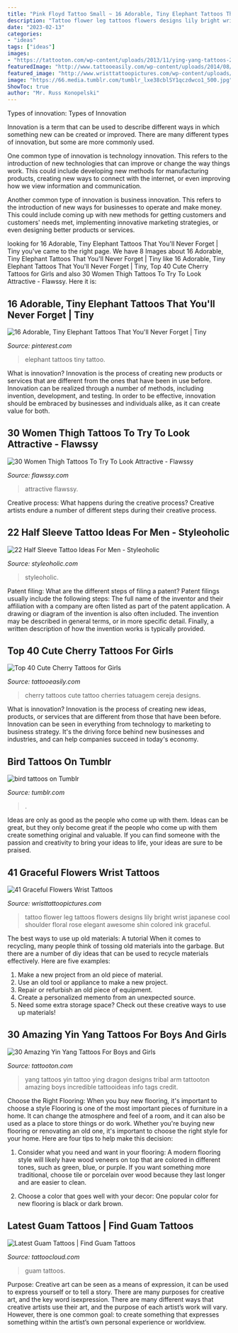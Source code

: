 ```yaml
---
title: "Pink Floyd Tattoo Small ~ 16 Adorable, Tiny Elephant Tattoos That You&#039;ll Never Forget"
description: "Tattoo flower leg tattoos flowers designs lily bright wrist japanese cool shoulder floral rose elegant awesome shin colored ink graceful"
date: "2023-02-13"
categories:
- "ideas"
tags: ["ideas"]
images:
- "https://tattooton.com/wp-content/uploads/2013/11/ying-yang-tattoos-22.jpg"
featuredImage: "http://www.tattooeasily.com/wp-content/uploads/2014/08/cherry-tattoos.jpg"
featured_image: "http://www.wristtattoopictures.com/wp-content/uploads/2016/06/Red-Flower-Tattoo-WT1107.jpg"
image: "https://66.media.tumblr.com/tumblr_lxe38cblSY1qczdwco1_500.jpg"
ShowToc: true
author: "Mr. Russ Konopelski"
---
```



Types of innovation:
Types of Innovation

Innovation is a term that can be used to describe different ways in which something new can be created or improved. There are many different types of innovation, but some are more commonly used.

One common type of innovation is technology innovation. This refers to the introduction of new technologies that can improve or change the way things work. This could include developing new methods for manufacturing products, creating new ways to connect with the internet, or even improving how we view information and communication.

Another common type of innovation is business innovation. This refers to the introduction of new ways for businesses to operate and make money. This could include coming up with new methods for getting customers and customers' needs met, implementing innovative marketing strategies, or even designing better products or services.

	

		
looking for 16 Adorable, Tiny Elephant Tattoos That You&#039;ll Never Forget | Tiny you've came to the right page. We have 8 Images about 16 Adorable, Tiny Elephant Tattoos That You&#039;ll Never Forget | Tiny like 16 Adorable, Tiny Elephant Tattoos That You&#039;ll Never Forget | Tiny, Top 40 Cute Cherry Tattoos for Girls and also 30 Women Thigh Tattoos To Try To Look Attractive - Flawssy. Here it is:
		
    
## 16 Adorable, Tiny Elephant Tattoos That You&#039;ll Never Forget | Tiny

<img loading=lazy src="https://i.pinimg.com/736x/6c/0f/34/6c0f3496dae606345d9da8704037bb09.jpg" onerror="this.onerror=null;this.src='https://tse1.mm.bing.net/th?id=OIP.xEMG5_763dU3H_0-oABJQQHaLH&amp;pid=15.1';" alt="16 Adorable, Tiny Elephant Tattoos That You&#039;ll Never Forget | Tiny">

_Source: pinterest.com_

>elephant tattoos tiny tattoo. 

	

What is innovation?
Innovation is the process of creating new products or services that are different from the ones that have been in use before. Innovation can be realized through a number of methods, including invention, development, and testing. In order to be effective, innovation should be embraced by businesses and individuals alike, as it can create value for both.

    
## 30 Women Thigh Tattoos To Try To Look Attractive - Flawssy

<img loading=lazy src="https://www.flawssy.com/wp-content/uploads/2016/04/Flower-Tattoo-Designs-for-Women-On-Thigh.jpg" onerror="this.onerror=null;this.src='https://tse1.mm.bing.net/th?id=OIP.whtaHHmxx3AvovNtBZIsLwHaLH&amp;pid=15.1';" alt="30 Women Thigh Tattoos To Try To Look Attractive - Flawssy">

_Source: flawssy.com_

>attractive flawssy. 

	

Creative process: What happens during the creative process?
Creative artists endure a number of different steps during their creative process.

    
## 22 Half Sleeve Tattoo Ideas For Men - Styleoholic

<img loading=lazy src="https://i.styleoholic.com/2017/01/Red-roses-tattoo.jpg" onerror="this.onerror=null;this.src='https://tse3.mm.bing.net/th?id=OIP.2LxS_gLu8RfRDZLSNumVTQHaJ4&amp;pid=15.1';" alt="22 Half Sleeve Tattoo Ideas For Men - Styleoholic">

_Source: styleoholic.com_

>styleoholic. 

	

Patent filing: What are the different steps of filing a patent?
Patent filings usually include the following steps: 
The full name of the inventor and their affiliation with a company are often listed as part of the patent application. A drawing or diagram of the invention is also often included. The invention may be described in general terms, or in more specific detail. Finally, a written description of how the invention works is typically provided.

    
## Top 40 Cute Cherry Tattoos For Girls

<img loading=lazy src="http://www.tattooeasily.com/wp-content/uploads/2014/08/cherry-tattoos.jpg" onerror="this.onerror=null;this.src='https://tse4.mm.bing.net/th?id=OIP.BE55eN9K5Hun81nUCyYFRgHaJO&amp;pid=15.1';" alt="Top 40 Cute Cherry Tattoos for Girls">

_Source: tattooeasily.com_

>cherry tattoos cute tattoo cherries tatuagem cereja designs. 

	

What is innovation?
Innovation is the process of creating new ideas, products, or services that are different from those that have been before. Innovation can be seen in everything from technology to marketing to business strategy. It's the driving force behind new businesses and industries, and can help companies succeed in today's economy.

    
## Bird Tattoos On Tumblr

<img loading=lazy src="https://66.media.tumblr.com/tumblr_lxe38cblSY1qczdwco1_500.jpg" onerror="this.onerror=null;this.src='https://tse2.mm.bing.net/th?id=OIP.fI6lkGiCa4Ror65abFUJ9QHaJ4&amp;pid=15.1';" alt="bird tattoos on Tumblr">

_Source: tumblr.com_

>. 

	

Ideas are only as good as the people who come up with them.
Ideas can be great, but they only become great if the people who come up with them create something original and valuable. If you can find someone with the passion and creativity to bring your ideas to life, your ideas are sure to be praised.

    
## 41 Graceful Flowers Wrist Tattoos

<img loading=lazy src="http://www.wristtattoopictures.com/wp-content/uploads/2016/06/Red-Flower-Tattoo-WT1107.jpg" onerror="this.onerror=null;this.src='https://tse3.mm.bing.net/th?id=OIP.RqsTDYriNwYZMdnReWGMLgHaLF&amp;pid=15.1';" alt="41 Graceful Flowers Wrist Tattoos">

_Source: wristtattoopictures.com_

>tattoo flower leg tattoos flowers designs lily bright wrist japanese cool shoulder floral rose elegant awesome shin colored ink graceful. 

	

The best ways to use up old materials: A tutorial
When it comes to recycling, many people think of tossing old materials into the garbage. But there are a number of diy ideas that can be used to recycle materials effectively. Here are five examples:
1. Make a new project from an old piece of material.
2. Use an old tool or appliance to make a new project.
3. Repair or refurbish an old piece of equipment. 
4. Create a personalized memento from an unexpected source.
5. Need some extra storage space? Check out these creative ways to use up materials!

    
## 30 Amazing Yin Yang Tattoos For Boys And Girls

<img loading=lazy src="https://tattooton.com/wp-content/uploads/2013/11/ying-yang-tattoos-22.jpg" onerror="this.onerror=null;this.src='https://tse2.mm.bing.net/th?id=OIP.jPmMNYdcatXtPK4kh79-BwHaLH&amp;pid=15.1';" alt="30 Amazing Yin Yang Tattoos For Boys and Girls">

_Source: tattooton.com_

>yang tattoos yin tattoo ying dragon designs tribal arm tattooton amazing boys incredible tattooideas info tags credit. 

	

Choose the Right Flooring: When you buy new flooring, it's important to choose a style
Flooring is one of the most important pieces of furniture in a home. It can change the atmosphere and feel of a room, and it can also be used as a place to store things or do work. Whether you're buying new flooring or renovating an old one, it's important to choose the right style for your home. Here are four tips to help make this decision: 
1. Consider what you need and want in your flooring: A modern flooring style will likely have wood veneers on top that are colored in different tones, such as green, blue, or purple. If you want something more traditional, choose tile or porcelain over wood because they last longer and are easier to clean. 

2. Choose a color that goes well with your decor: One popular color for new flooring is black or dark brown.

    
## Latest Guam Tattoos | Find Guam Tattoos

<img loading=lazy src="https://tattoocloud.com/system/images/tatties/000/018/127/web/phone_upload.jpg?1400916346" onerror="this.onerror=null;this.src='https://tse3.mm.bing.net/th?id=OIP.a5QuJnoygR_Am5fnNebCMwHaJ4&amp;pid=15.1';" alt="Latest Guam Tattoos | Find Guam Tattoos">

_Source: tattoocloud.com_

>guam tattoos. 

	

Purpose:
Creative art can be seen as a means of expression, it can be used to express yourself or to tell a story. There are many purposes for creative art, and the key word isexpression. There are many different ways that creative artists use their art, and the purpose of each artist’s work will vary. However, there is one common goal: to create something that expresses something within the artist’s own personal experience or worldview.

